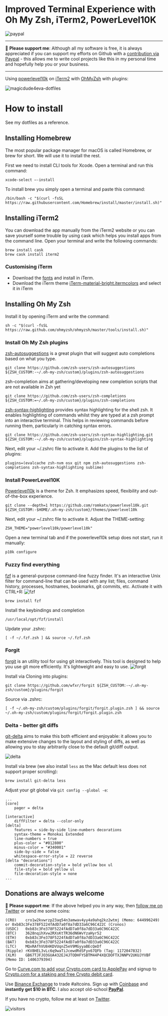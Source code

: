 # Improved Terminal Experience with Oh My Zsh, iTerm2, PowerLevel10K
[paypal]: https://paypal.me/GerdNaschenweng
![paypal](https://img.shields.io/badge/PayPal--ffffff.svg?style=social&logo=data%3Aimage%2Fpng%3Bbase64%2CiVBORw0KGgoAAAANSUhEUgAAABAAAAAQCAYAAAAf8%2F9hAAAABHNCSVQICAgIfAhkiAAAAZZJREFUOI3Fkb1PFFEUxX%2F3zcAMswFCw0KQr1BZSKUQYijMFibGkhj9D4zYYAuU0NtZSIiNzRZGamqD%2BhdoJR%2FGhBCTHZ11Pt%2B1GIiEnY0hFNzkFu%2FmnHPPPQ%2Buu%2BTiYGjy0ZPa5N1t0SI5m6mITeP4%2B%2FGP%2Fbccvto8j3cuCsQTSy%2FCzLkdxqkXpoUXJoUXJrkfFTLMwHiDYLrFz897Z3jT6ckdBwsiYDMo0tNOIGuBqS%2Beh7sdAkU2g%2BkBFGkd%2FrtSgD8Z%2BrBxj68MAGG1A9efRhVsXrKMU7Y4cNyGOwtDU28OtrqdUMetldvzFKxCYSHJ4NsJ%2BnRJGexHba7VJ%2FTff4BaQFBjVcbqIEZ1bESYn4PRUcHx2N952awUkOHZedUcWm14%2FtjqjREHawUEsgx6Ajg5%2Bsi7jWqBwA%2BmIrXlo9YHUVTmEP%2F6hOO1Ofiyy3pjo%2BsvBDX%2FZpSakhz4BqvQDvdYvrXQEXZViI5rPpBEOwR2l16vtN7bd9SN3L1WXj%2BjGSnN38rq%2B7VL8xXQOdDF%2F0KvXn8BlbuY%2FvUAHysAAAAASUVORK5CYII%3D)

___
:beer: **Please support me**: Although all my software is free, it is always appreciated if you can support my efforts on Github with a [contribution via Paypal][paypal] - this allows me to write cool projects like this in my personal time and hopefully help you or your business. 
___

Using [powerlevel10k](https://github.com/romkatv/powerlevel10k) on  [iTerm2](https://iterm2.com/) with [OhMyZsh](https://github.com/ohmyzsh/ohmyzsh) with plugins:

![magicdude4eva-dotfiles](https://user-images.githubusercontent.com/1632781/103486451-4f283880-4dfe-11eb-811b-7d42a679fc7c.gif)

# How to install
See my dotfiles as a reference.

## Installing Homebrew
The most popular package manager for macOS is called Homebrew, or brew for short. We will use it to install the rest.

First we need to install CLI tools for Xcode. Open a terminal and run this command:
```
xcode-select —-install
```

To install brew you simply open a terminal and paste this command:
```
/bin/bash -c "$(curl -fsSL https://raw.githubusercontent.com/Homebrew/install/master/install.sh)"
```

## Installing iTerm2

You can download the app manually from the iTerm2 website or you can save yourself some trouble by using cask which helps you install apps from the command line. Open your terminal and write the following commands:
```
brew install cask
brew cask install iterm2
```

### Customising iTerm
* Download the [fonts](https://github.com/magicdude4eva/dotfiles/tree/main/Fonts) and install in iTerm.
* Download the iTerm theme [iTerm-material-bright.itermcolors](https://github.com/magicdude4eva/dotfiles/blob/main/iTerm-material-bright.itermcolors) and select it in iTerm

## Installing Oh My Zsh
Install it by opening iTerm and write the command:
```
sh -c "$(curl -fsSL https://raw.github.com/ohmyzsh/ohmyzsh/master/tools/install.sh)"
```

### Install Oh My Zsh plugins
[zsh-autosuggestions](https://github.com/zsh-users/zsh-autosuggestions) is a great plugin that will suggest auto completions based on what you type.
```
git clone https://github.com/zsh-users/zsh-autosuggestions ${ZSH_CUSTOM:-~/.oh-my-zsh/custom}/plugins/zsh-autosuggestions
```

zsh-completion aims at gathering/developing new completion scripts that are not available in Zsh yet
```
git clone https://github.com/zsh-users/zsh-completions ${ZSH_CUSTOM:=~/.oh-my-zsh/custom}/plugins/zsh-completions
```

[zsh-syntax-highlighting](https://github.com/zsh-users/zsh-completions) provides syntax highlighting for the shell zsh. It enables highlighting of commands whilst they are typed at a zsh prompt into an interactive terminal. This helps in reviewing commands before running them, particularly in catching syntax errors.
```
git clone https://github.com/zsh-users/zsh-syntax-highlighting.git ${ZSH_CUSTOM:-~/.oh-my-zsh/custom}/plugins/zsh-syntax-highlighting
```

Next, edit your ~/.zshrc file to activate it. Add the plugins to the list of plugins:
```
plugins=(evalcache zsh-nvm osx git npm zsh-autosuggestions zsh-completions zsh-syntax-highlighting sublime)
```
### Install PowerLevel10K
[Powerlevel10k](https://github.com/romkatv/powerlevel10k) is a theme for Zsh. It emphasizes speed, flexibility and out-of-the-box experience.
```
git clone --depth=1 https://github.com/romkatv/powerlevel10k.git ${ZSH_CUSTOM:-$HOME/.oh-my-zsh/custom}/themes/powerlevel10k
```

Next, edit your ~/.zshrc file to activate it. Adjust the THEME-setting:
```
ZSH_THEME="powerlevel10k/powerlevel10k"
```

Open a new terminal tab and if the powerlevel10k setup does not start, run it manually:
```
p10k configure
```

### Fuzzy find everything
[fzf](https://github.com/junegunn/fzf) is a general-purpose command-line fuzzy finder. It's an interactive Unix filter for command-line that can be used with any list; files, command history, processes, hostnames, bookmarks, git commits, etc. Activate it with CTRL+R:
![fzf](https://user-images.githubusercontent.com/1632781/103527566-da4b1200-4e82-11eb-8845-d370c2a86f33.gif)

```
brew install fzf
```

Install the keybindings and completion
```
/usr/local/opt/fzf/install
```

Update your .zshrc:
```
[ -f ~/.fzf.zsh ] && source ~/.fzf.zsh
```

### Forgit
[forgit](https://github.com/wfxr/forgit) is an utility tool for using git interactively. This tool is designed to help you use git more efficiently. It's lightweight and easy to use.
![forgit](https://user-images.githubusercontent.com/1632781/103530439-ba6a1d00-4e87-11eb-97e3-a37d6bd29344.gif)

Install via Cloning into plugins:
```
git clone https://github.com/wfxr/forgit ${ZSH_CUSTOM:-~/.oh-my-zsh/custom}/plugins/forgit
```

Source via .zshrc:
```
[ -f ~/.oh-my-zsh/custom/plugins/forgit/forgit.plugin.zsh ] && source ~/.oh-my-zsh/custom/plugins/forgit/forgit.plugin.zsh
```

### Delta - better git diffs
[git-delta](https://github.com/dandavison/delta) aims to make this both efficient and enjoyable: it allows you to make extensive changes to the layout and styling of diffs, as well as allowing you to stay arbitrarily close to the default git/diff output.

![delta](https://user-images.githubusercontent.com/1632781/103666183-946e7680-4f74-11eb-9021-a397e0c2d80d.gif)

Install via brew (we also install `less` as the Mac default less does not support proper scrolling):
```
brew install git-delta less
```

Adjust your git global via `git config --global -e`:
```
...
[core]
    pager = delta

[interactive]
    diffFilter = delta --color-only	
[delta]
    features = side-by-side line-numbers decorations
    syntax-theme = Monokai Extended	
    line-numbers = true
    plus-color = "#012800"
    minus-color = "#340001"
    side-by-side = false
    whitespace-error-style = 22 reverse
[delta "decorations"]
    commit-decoration-style = bold yellow box ul
    file-style = bold yellow ul
    file-decoration-style = none
...
```



## Donations are always welcome
:beer: **Please support me**: If the above helped you in any way, then [follow me on Twitter](https://twitter.com/gerdnaschenweng) or send me some coins: 
```
(CRO)    cro1w2kvwrzp23aq54n3amwav4yy4a9ahq2kz2wtmj (Memo: 644996249) or 0xb83c3Fe378F5224fAdD7a0f8a7dD33a6C96C422C (Cronos)
(USDC)   0xb83c3Fe378F5224fAdD7a0f8a7dD33a6C96C422C
(BTC)    3628nqihXvw2RXsKtTR36dN6WvYzaHyr52
(ETH)    0xb83c3Fe378F5224fAdD7a0f8a7dD33a6C96C422C
(BAT)    0xb83c3Fe378F5224fAdD7a0f8a7dD33a6C96C422C
(LTC)    MQxRAfhVU84KDVUqnZ5eV9MGyyaBEcQeDf
(Ripple) rKV8HEL3vLc6q9waTiJcewdRdSFyx67QFb (Tag: 1172047832)
(XLM)    GB67TJFJO3GUA432EJ4JTODHFYSBTM44P4XQCDOFTXJNNPV2UKUJYVBF (Memo ID: 1406379394)
```

Go to [Curve.com to add your Crypto.com card to ApplePay](https://www.curve.com/join#DWPXKG6E) and signup to [Crypto.com for a staking and free Crypto debit card](https://crypto.com/app/ref6ayzqvp).

Use [Binance Exchange](https://www.binance.com/?ref=13896895) to trade #altcoins. Sign up with [Coinbase](https://www.coinbase.com/join/nasche_x) and **instantly get $10 in BTC**. I also accept old-school **[PayPal](https://paypal.me/GerdNaschenweng)**.

If you have no crypto, follow me at least on [Twitter](https://twitter.com/gerdnaschenweng).

![visitors](https://visitor-badge.laobi.icu/badge?page_id=magicdude4eva.magicdude4eva)
